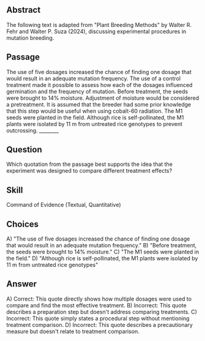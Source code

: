 ## Abstract
The following text is adapted from "Plant Breeding Methods" by Walter R. Fehr and Walter P. Suza (2024), discussing experimental procedures in mutation breeding.

## Passage
The use of five dosages increased the chance of finding one dosage that would result in an adequate mutation frequency. The use of a control treatment made it possible to assess how each of the dosages influenced germination and the frequency of mutation. Before treatment, the seeds were brought to 14% moisture. Adjustment of moisture would be considered a pretreatment. It is assumed that the breeder had some prior knowledge that this step would be useful when using cobalt-60 radiation. The M1 seeds were planted in the field. Although rice is self-pollinated, the M1 plants were isolated by 11 m from untreated rice genotypes to prevent outcrossing. ________

## Question
Which quotation from the passage best supports the idea that the experiment was designed to compare different treatment effects?

## Skill
Command of Evidence (Textual, Quantitative)

## Choices
A) "The use of five dosages increased the chance of finding one dosage that would result in an adequate mutation frequency."
B) "Before treatment, the seeds were brought to 14% moisture."
C) "The M1 seeds were planted in the field."
D) "Although rice is self-pollinated, the M1 plants were isolated by 11 m from untreated rice genotypes"

## Answer
A) Correct: This quote directly shows how multiple dosages were used to compare and find the most effective treatment.
B) Incorrect: This quote describes a preparation step but doesn't address comparing treatments.
C) Incorrect: This quote simply states a procedural step without mentioning treatment comparison.
D) Incorrect: This quote describes a precautionary measure but doesn't relate to treatment comparison.